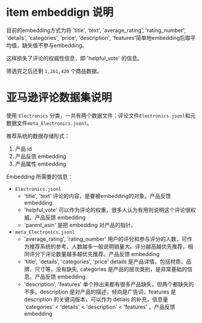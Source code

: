 # item embeddign 说明
目前的embedding方式为将 'title', 'text', 'average_rating', 'rating_number', 'details', 'categories', 'price', 'description', 'features'简单地embedding后取平均值，缺失值不参与embedding。

这样损失了评论的权威性信息，即 'helpful_vote' 的信息。

筛选完之后还剩 `1,261,420` 个商品数据。

# 亚马逊评论数据集说明
使用 `Electronics` 分类，一共有两个数据文件：评论文件`Electronics.jsonl`和元数据文件`meta_Electronics.jsonl`。

推荐系统的数据存储形式：
1. 产品 id
2. 产品反馈 embedding
3. 产品属性 embedding

Embedding 所需要的信息：
* `Electronics.jsonl`
    * 'title', 'text' 评论的内容，是要被embedding的对象。产品反馈 embedding
    * 'helpful_vote' 可以作为评论的权重，很多人认为有用则说明这个评论很权威。产品反馈 embedding
    * 'parent_asin' 是把 embedding 对产品的指针。
* `meta_Electronics.jsonl`
    * 'average_rating', 'rating_number' 用户的评分和参与评分的人数，可作为推荐系统的参考，人数越多一般说明销量大。评分越高越优先推荐，相同评分下评论数量越多越优先推荐。产品反馈 embedding
    * 'title', 'details', 'categories', 'price' details 是产品详情，包括材质、品牌、尺寸等，没有缺失, categories 是产品的层次类别，是非常基础的信息。产品反馈 embedding
    * 'description', 'features' 单个拎出来都有很多产品缺失，但两个都缺失的不多。description 是对产品的描述，倾向是广告词，features 是 description 的关键词版本，可以作为 detials 的补充，信息量 'categories' < 'details' < 'description' < 'features' 。产品反馈 embedding